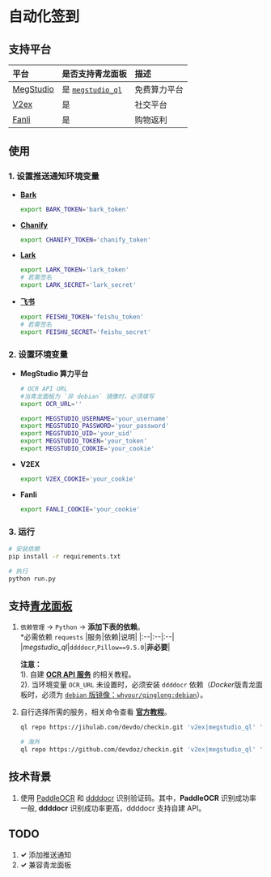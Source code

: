 # 自动化签到

## 支持平台

| 平台                                     | 是否支持青龙面板                             | 描述         |
| :--------------------------------------- | :------------------------------------------- | :----------- |
| [MegStudio](https://studio.brainpp.com/) | 是 [`megstudio_ql`](checkin/megstudio_ql.py) | 免费算力平台 |
| [V2ex](https://www.v2ex.com/)            | 是                                           | 社交平台     |
| [Fanli](https://www.fanli.com/)          | 是                                           | 购物返利     |

## 使用

### 1. 设置推送通知环境变量

- **[Bark](https://github.com/finb/bark)**

  ```bash
  export BARK_TOKEN='bark_token'
  ```

- **[Chanify](https://github.com/chanify/chanify)**

  ```bash
  export CHANIFY_TOKEN='chanify_token'
  ```

- **[Lark](https://open.larksuite.com/document/client-docs/bot-v3/add-custom-bot#756b882f)**

  ```bash
  export LARK_TOKEN='lark_token'
  # 若需签名
  export LARK_SECRET='lark_secret'
  ```

- **[飞书](https://open.feishu.cn/document/client-docs/bot-v3/add-custom-bot#756b882f)**

  ```bash
  export FEISHU_TOKEN='feishu_token'
  # 若需签名
  export FEISHU_SECRET='feishu_secret'
  ```

### 2. 设置环境变量

- **MegStudio 算力平台**

  ```bash
  # OCR API URL
  #当青龙面板为 `非 debian` 镜像时，必须填写
  export OCR_URL=''

  export MEGSTUDIO_USERNAME='your_username'
  export MEGSTUDIO_PASSWORD='your_password'
  export MEGSTUDIO_UID='your_uid'
  export MEGSTUDIO_TOKEN='your_token'
  export MEGSTUDIO_COOKIE='your_cookie'
  ```

- **V2EX**

  ```bash
  export V2EX_COOKIE='your_cookie'
  ```

- **Fanli**
  ```bash
  export FANLI_COOKIE='your_cookie'
  ```

### 3. 运行

```bash
# 安装依赖
pip install -r requirements.txt

# 执行
python run.py
```

## 支持[青龙面板](https://github.com/whyour/qinglong)

1.  `依赖管理` -> `Python` -> **添加下表的依赖**。  
    \*必需依赖 `requests`
    |服务|依赖|说明|
    |:--|:--|:--|
    |_megstudio_ql_|`ddddocr`,`Pillow==9.5.0`|**非必要**|

    **注意：**  
    1). 自建 **[OCR API 服务](https://github.com/sml2h3/ocr_api_server)** 的相关教程。  
    2). 当环境变量 `OCR_URL` 未设置时，必须安装 `ddddocr` 依赖（*Docker*版青龙面板时，必须为 [`debian` 版镜像：`whyour/qinglong:debian`](https://github.com/whyour/qinglong#docker)）。

2.  自行选择所需的服务，相关命令查看 **[官方教程](https://github.com/whyour/qinglong#%E5%86%85%E7%BD%AE%E5%91%BD%E4%BB%A4)**。

    ```bash
    ql repo https://jihulab.com/devdo/checkin.git 'v2ex|megstudio_ql' 'run' 'notify|ql' main

    # 海外
    ql repo https://github.com/devdoz/checkin.git 'v2ex|megstudio_ql' 'run' 'notify|ql' main
    ```

## 技术背景

1. 使用 [PaddleOCR](https://github.com/PaddlePaddle/PaddleOCR) 和 [ddddocr](https://github.com/sml2h3/ddddocr) 识别验证码。其中，**PaddleOCR** 识别成功率一般, **ddddocr** 识别成功率更高，ddddocr 支持自建 API。

## TODO

1. **&checkmark;** 添加推送通知
2. **&checkmark;** 兼容青龙面板
